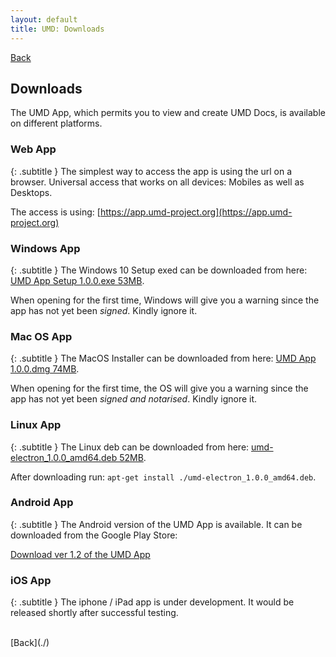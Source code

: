 ```yaml
---
layout: default
title: UMD: Downloads
---
```

[Back](./)
<br/>
## Downloads

The UMD App, which permits you to view and create UMD Docs, is available on different platforms.

### Web App
{: .subtitle }
The simplest way to access the app is using the url on a browser. Universal access that works on all devices: Mobiles as well as Desktops.

The access is using: [https://app.umd-project.org](https://app.umd-project.org)


### Windows App
{: .subtitle }
The Windows 10 Setup exed can be downloaded from here: [UMD App Setup 1.0.0.exe 53MB](https://drive.google.com/uc?export=download&id=1QQN7WmPVjpoW9vg2eUIm_4V9Avyq8VF1).

When opening for the first time, Windows will give you a warning since the app has not yet been *signed*. Kindly ignore it. 


### Mac OS App
{: .subtitle }
The MacOS Installer can be downloaded from here: [UMD App 1.0.0.dmg 74MB](https://drive.google.com/uc?export=download&id=1Gy_DndnaT_PiEPSF1mE6wyp0nJz7Hb6N).

When opening for the first time, the OS will give you a warning since the app has not yet been *signed and notarised*. Kindly ignore it.


### Linux App
{: .subtitle }
The Linux deb can be downloaded from here: [umd-electron_1.0.0_amd64.deb 52MB](https://drive.google.com/uc?export=download&id=1-UIAVu37QI0fDQMx4tGu6vVucWO0Vt7-).

After downloading run: `apt-get install ./umd-electron_1.0.0_amd64.deb`.


### Android App
{: .subtitle }
The Android version of the UMD App is available. It can be downloaded from the Google Play Store:

[Download ver 1.2 of the UMD App](https://play.google.com/store/apps/details?id=org.umdproject.umdapp)


### iOS App
{: .subtitle }
The iphone / iPad app is under development. It would be released shortly after successful testing.


<br/>
[Back](./)